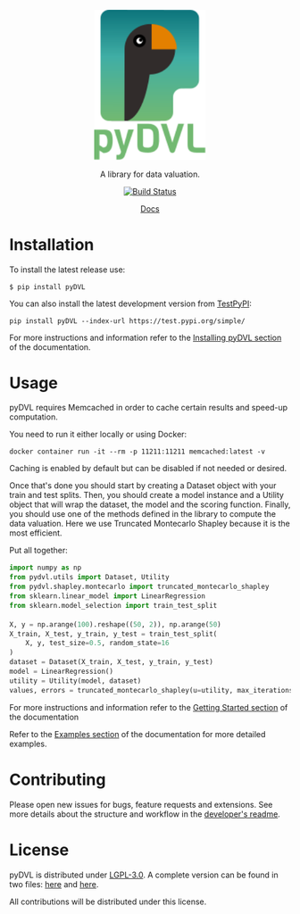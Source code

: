 <p align="center">
    <img alt="pyDVL" src="logo.svg" width="200"/>
</p>

<p align="center">
    A library for data valuation.
</p>

<p align="center">
    <a href="https://github.com/appliedAI-Initiative/valuation/actions/workflows/tox.yaml"><img src="https://github.com/appliedAI-Initiative/valuation/actions/workflows/tox.yaml/badge.svg" alt="Build Status" /></a>
</p>

<p align="center">
    <a href="https://appliedAI-Initiative.github.io/valuation">Docs</a>
</p>

# Installation

To install the latest release use:

```shell
$ pip install pyDVL
```

You can also install the latest development version from [TestPyPI](https://test.pypi.org/project/pyDVL/):

```shell
pip install pyDVL --index-url https://test.pypi.org/simple/
```

For more instructions and information refer to the [Installing pyDVL section](https://appliedAI-Initiative.github.io/valuation/install.html)
of the documentation.

# Usage

pyDVL requires Memcached in order to cache certain results and speed-up computation.

You need to run it either locally or using Docker:

```shell
docker container run -it --rm -p 11211:11211 memcached:latest -v
```

Caching is enabled by default but can be disabled if not needed or desired. 

Once that's done you should start by creating a Dataset object with your train and test splits.
Then, you should create a model instance and a Utility object that will wrap the dataset, the model
and the scoring function. Finally, you should use one of the methods defined in the library to compute
the data valuation. Here we use Truncated Montecarlo Shapley because it is the most efficient.

Put all together:

```python
import numpy as np
from pydvl.utils import Dataset, Utility
from pydvl.shapley.montecarlo import truncated_montecarlo_shapley
from sklearn.linear_model import LinearRegression
from sklearn.model_selection import train_test_split

X, y = np.arange(100).reshape((50, 2)), np.arange(50)
X_train, X_test, y_train, y_test = train_test_split(
    X, y, test_size=0.5, random_state=16
)
dataset = Dataset(X_train, X_test, y_train, y_test)
model = LinearRegression()
utility = Utility(model, dataset)
values, errors = truncated_montecarlo_shapley(u=utility, max_iterations=100)
```

For more instructions and information refer to the [Getting Started section](https://appliedAI-Initiative.github.io/valuation/getting-started.html) 
of the documentation 

Refer to the [Examples section](https://appliedAI-Initiative.github.io/valuation/examples/index.html) of the documentation for more detailed examples.

# Contributing

Please open new issues for bugs, feature requests and extensions. See more details about the structure and
workflow in the [developer's readme](README-dev.md).

# License

pyDVL is distributed under [LGPL-3.0](https://www.gnu.org/licenses/lgpl-3.0.html). 
A complete version can be found in two files: [here](LICENSE) and [here](COPYING.LESSER).

All contributions will be distributed under this license.
